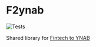 # F2ynab

![Tests](https://github.com/syncforynab/f2ynab/workflows/Tests/badge.svg)

Shared library for [Fintech to YNAB](https://github.com/fintech-to-ynab/fintech-to-ynab)
